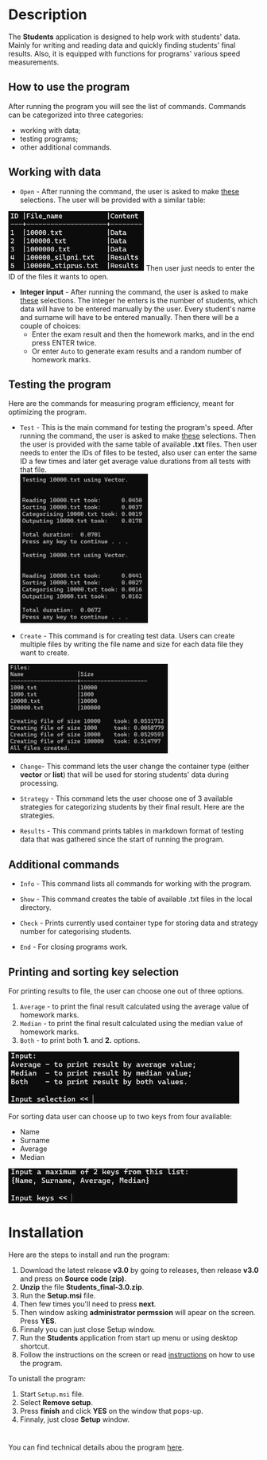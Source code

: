 # Description
The **Students** application is designed to help work with students' data. Mainly for writing and
 reading 
data and quickly finding students' final results. Also, it is equipped with functions for 
programs' various speed measurements. 

## How to use the program
After running the program you will see the list of commands. Commands can be categorized into 
three categories:
* working with data;
* testing programs;
* other additional commands.

## Working with data

* `Open` - After running the command, the user is asked to make 
[these](#printing-and-sorting-key-selection) selections. The user will be provided with a
 similar table:   
<img src="Images\Table_OF_txts.png" alt="Table of available .txt files" style="height: 120px;"/>   
Then user just needs to enter the ID of the files it wants to open.

* **Integer input** - After running the command, the user is asked to make 
[these](#printing-and-sorting-key-selection) selections. The integer 
he enters is the number of students, which data will have to be entered manually by the user.
 Every student's name and
 surname will have to be entered manually. Then there will be a couple of choices:
	- Enter the exam result and then the homework marks, and in the end press ENTER twice.
	- Or enter `Auto` to generate exam results and a random number of homework marks.
	
## Testing the program

Here are the commands for measuring program efficiency, meant for optimizing the program.

* `Test` - This is the main command for testing the program's speed. After running the command,
 the user is asked to make [these](#printing-and-sorting-key-selection) selections. Then the user 
 is provided with the same table of available **.txt** files. Then user needs to enter the IDs of
  files to be tested, also user can enter the same ID a few times and later get average value
   durations from all tests with that file.     
<img src="Images/Testing.png" alt="Testing" style="height: 300px;"/>   

* `Create` - This command is for creating test data. Users can create multiple files by writing 
the file name and size for each data file they want to create.      
<img src="Images/Generating.png" alt="File Generation" style="height: 180px;"/> 

* `Change`- This command lets the user change the container type (either **vector** or **list**) 
that will be used for storing students' data during processing.

* `Strategy` - This command lets the user choose one of 3 available strategies for categorizing 
students by their final result. Here are the strategies.

* `Results` - This command prints tables in markdown format of testing data that was gathered 
since the start of running the program.


## Additional commands

* `Info` - This command lists all commands for working with the program.

* `Show` - This command creates the table of available .txt files in the local directory.

* `Check` - Prints currently used container type for storing data and strategy number for 
categorising students.

* `End` - For closing programs work.

## Printing and sorting key selection
For printing results to file, the user can choose one out of three options.

1. `Average` - to print the final result calculated using the average value of homework marks.
2. `Median` - to print the final result calculated using the median value of homework marks.
3. `Both` - to print both **1.** and **2.** options.    

<img src = "Images/Print.png" alt = "Print Selection" style = "height: 105px;"/> 

For sorting data user can choose up to two keys from four available:
* Name
* Surname
* Average
* Median
     
<img src = "Images/Keys.png" alt = "Print Selection" style = "height: 70px;"/> 

# Installation

Here are the steps to install and run the program:

1. Download the latest release **v3.0** by going to releases, then release **v3.0** and press on **Source code (zip)**.
2. **Unzip** the file **Students_final-3.0.zip**.
3. Run the **Setup.msi** file.
4. Then few times you'll need to press **next**.
5. Then window asking **administrator permssion** will apear on the screen. Press **YES**.
6. Finnaly you can just close Setup window.
7. Run the **Students** application from start up menu or using desktop shortcut.
8. Follow the instructions on the screen or read [instructions](#how-to-use-the-program) on 
how to use the program.

To unistall the program:
1. Start `Setup.msi` file.
2. Select **Remove setup**.
3. Press **finish** and click **YES** on the window that pops-up.
4. Finnaly, just close **Setup** window.

#

You can find technical details abou the program [here](https://github.com/Cristup/Students_new).
